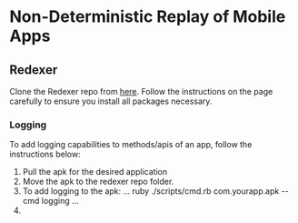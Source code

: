 # Non-Deterministic Replay of Mobile Apps
## Redexer
Clone the Redexer repo from [here](https://github.com/plum-umd/redexer).
Follow the instructions on the page carefully to ensure you install all packages necessary.
### Logging
To add logging capabilities to methods/apis of an app, follow the instructions below:
1. Pull the apk for the desired application
2. Move the apk to the redexer repo folder.
3. To add logging to the apk:
...
ruby ./scripts/cmd.rb com.yourapp.apk --cmd logging
...
4. 
